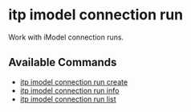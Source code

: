 # itp imodel connection run

Work with iModel connection runs.

## Available Commands

- [itp imodel connection run create](create.md)
- [itp imodel connection run info](info.md)
- [itp imodel connection run list](list.md)
